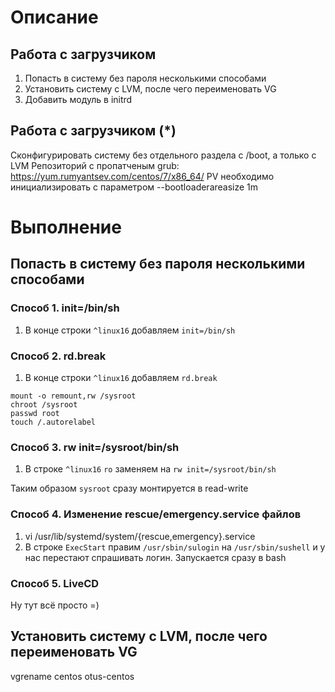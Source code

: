 # Описание

## Работа с загрузчиком
1. Попасть в систему без пароля несколькими способами
2. Установить систему с LVM, после чего переименовать VG
3. Добавить модуль в initrd

## Работа с загрузчиком (*)
Сконфигурировать систему без отдельного раздела с /boot, а только с LVM
Репозиторий с пропатченым grub: https://yum.rumyantsev.com/centos/7/x86_64/
PV необходимо инициализировать с параметром --bootloaderareasize 1m

# Выполнение

## Попасть в систему без пароля несколькими способами

### Способ 1. init=/bin/sh

1. В конце строки `^linux16` добавляем `init=/bin/sh`

### Cпособ 2. rd.break

1. В конце строки `^linux16` добавляем `rd.break`

```
mount -o remount,rw /sysroot
chroot /sysroot
passwd root
touch /.autorelabel
```

### Способ 3. rw init=/sysroot/bin/sh

1. В строке `^linux16` `ro` заменяем на `rw init=/sysroot/bin/sh`

Таким образом `sysroot` сразу монтируется в read-write

### Cпособ 4. Изменение rescue/emergency.service файлов

1. vi /usr/lib/systemd/system/{rescue,emergency}.service
2. В строке `ExecStart` правим `/usr/sbin/sulogin` на `/usr/sbin/sushell` и у нас перестают спрашивать логин. Запускается сразу в bash

### Способ 5. LiveCD

Ну тут всё просто =)

## Установить систему с LVM, после чего переименовать VG

vgrename centos otus-centos